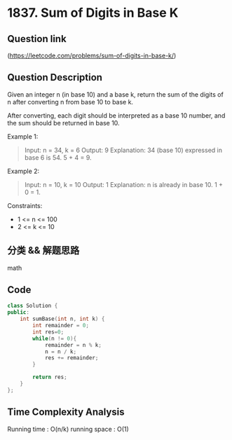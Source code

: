 # 1837. Sum of Digits in Base K

## Question link
(https://leetcode.com/problems/sum-of-digits-in-base-k/)

## Question Description
Given an integer n (in base 10) and a base k, return the sum of the digits of n after converting n from base 10 to base k.

After converting, each digit should be interpreted as a base 10 number, and the sum should be returned in base 10.

Example 1:

> Input: n = 34, k = 6
> Output: 9
> Explanation: 34 (base 10) expressed in base 6 is 54. 5 + 4 = 9.

Example 2:

> Input: n = 10, k = 10
> Output: 1
> Explanation: n is already in base 10. 1 + 0 = 1.

Constraints:
- 1 <= n <= 100
- 2 <= k <= 10

## 分类 && 解题思路
math

## Code
```c++
class Solution {
public:
    int sumBase(int n, int k) {
        int remainder = 0; 
        int res=0;
        while(n != 0){
            remainder = n % k;
            n = n / k;
            res += remainder;
        }

        return res;
    }
};
```

## Time Complexity Analysis
Running time  : O(n/k)
running space : O(1)